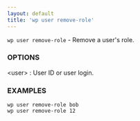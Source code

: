 ```yaml
---
layout: default
title: 'wp user remove-role'
---
```


`wp user remove-role` - Remove a user's role.

### OPTIONS

&lt;user&gt;
: User ID or user login.

### EXAMPLES

    wp user remove-role bob
    wp user remove-role 12

